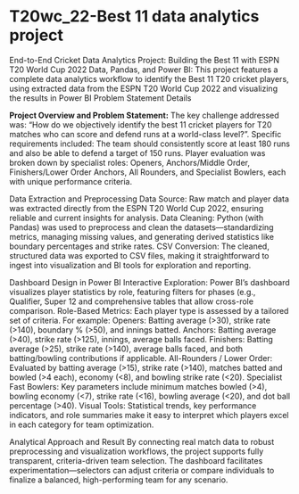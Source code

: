 # T20wc_22-Best 11 data analytics project

End-to-End Cricket Data Analytics Project:
Building the Best 11 with ESPN T20 World Cup 2022 Data, Pandas, and Power BI:
This project features a complete data analytics workflow to identify the Best 11 T20 cricket players, using extracted data from the ESPN T20 World Cup 2022 and visualizing the results in Power BI
Problem Statement Details

**Project Overview and Problem Statement:**
The key challenge addressed was: “How do we objectively identify the best 11 cricket players for T20 matches who can score and defend runs at a world-class level?”.
Specific requirements included: The team should consistently score at least 180 runs and also be able to defend a target of 150 runs.
Player evaluation was broken down by specialist roles: Openers, Anchors/Middle Order, Finishers/Lower Order Anchors, All Rounders, and Specialist Bowlers, each with unique performance criteria.

Data Extraction and Preprocessing
Data Source: Raw match and player data was extracted directly from the ESPN T20 World Cup 2022, ensuring reliable and current insights for analysis.
Data Cleaning: Python (with Pandas) was used to preprocess and clean the datasets—standardizing metrics, managing missing values, and generating derived statistics like boundary percentages and strike rates.
CSV Conversion: The cleaned, structured data was exported to CSV files, making it straightforward to ingest into visualization and BI tools for exploration and reporting.

Dashboard Design in Power BI
Interactive Exploration: Power BI’s dashboard visualizes player statistics by role, featuring filters for phases (e.g., Qualifier, Super 12 and comprehensive tables that allow cross-role comparison.
Role-Based Metrics: Each player type is assessed by a tailored set of criteria. For example:
Openers: Batting average (>30), strike rate (>140), boundary % (>50), and innings batted.
Anchors: Batting average (>40), strike rate (>125), innings, average balls faced.
Finishers: Batting average (>25), strike rate (>140), average balls faced, and both batting/bowling contributions if applicable.
All-Rounders / Lower Order: Evaluated by batting average (>15), strike rate (>140), matches batted and bowled (>4 each), economy (<8), and bowling strike rate (<20).
Specialist Fast Bowlers: Key parameters include minimum matches bowled (>4), bowling economy (<7), strike rate (<16), bowling average (<20), and dot ball percentage (>40).
Visual Tools: Statistical trends, key performance indicators, and role summaries make it easy to interpret which players excel in each category for team optimization.

Analytical Approach and Result
By connecting real match data to robust preprocessing and visualization workflows, the project supports fully transparent, criteria-driven team selection.
The dashboard facilitates experimentation—selectors can adjust criteria or compare individuals to finalize a balanced, high-performing team for any scenario.

